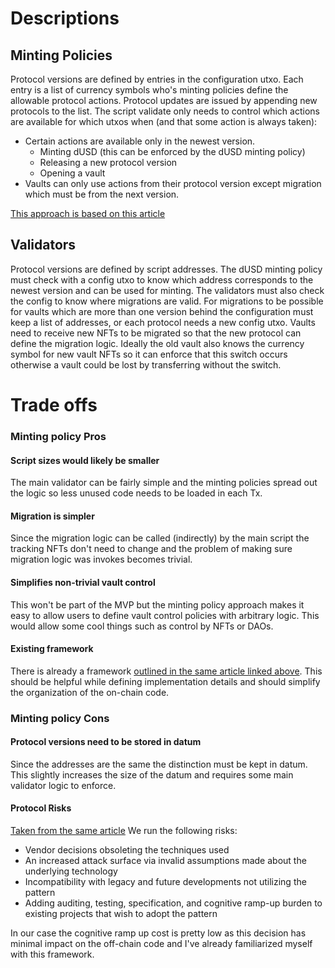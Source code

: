 # Descriptions

## Minting Policies

Protocol versions are defined by entries in the configuration utxo.
Each entry is a list of currency symbols who's minting policies define the allowable protocol actions.
Protocol updates are issued by appending new protocols to the list.
The script validate only needs to control which actions are available for which utxos when (and that some action is always taken):
 - Certain actions are available only in the newest version.
   - Minting dUSD (this can be enforced by the dUSD minting policy)
   - Releasing a new protocol version
   - Opening a vault
 - Vaults can only use actions from their protocol version except migration which must be from the next version.

[This approach is based on this article](https://github.com/Plutonomicon/plutonomicon/blob/main/transaction-token-pattern.md)

## Validators

Protocol versions are defined by script addresses.
The dUSD minting policy must check with a config utxo to know which address corresponds to the newest version and can be used for minting.
The validators must also check the config to know where migrations are valid.
For migrations to be possible for vaults which are more than one version behind the configuration must keep a list of addresses, or each protocol needs a new config utxo.
Vaults need to receive new NFTs to be migrated so that the new protocol can define the migration logic.
Ideally the old vault also knows the currency symbol for new vault NFTs so it can enforce that this switch occurs otherwise a vault could be lost by transferring without the switch.

# Trade offs

### Minting policy Pros

#### Script sizes would likely be smaller

The main validator can be fairly simple and the minting policies spread out the logic so less unused code needs to be loaded in each Tx.

#### Migration is simpler

Since the migration logic can be called (indirectly) by the main script the tracking NFTs don't need to change and the problem of making sure
migration logic was invokes becomes trivial.

#### Simplifies non-trivial vault control

This won't be part of the MVP but the minting policy approach makes it easy to allow users to define vault control policies with arbitrary logic.
This would allow some cool things such as control by NFTs or DAOs.

#### Existing framework

There is already a framework [outlined in the same article linked above](https://github.com/Plutonomicon/plutonomicon/blob/main/transaction-token-pattern.md).
This should be helpful while defining implementation details and should simplify the organization of the on-chain code.

### Minting policy Cons

#### Protocol versions need to be stored in datum

Since the addresses are the same the distinction must be kept in datum.
This slightly increases the size of the datum and requires some main validator logic to enforce.

#### Protocol Risks

[Taken from the same article](https://github.com/Plutonomicon/plutonomicon/blob/main/transaction-token-pattern.md#what-are-the-risks)
We run the following risks:

- Vendor decisions obsoleting the techniques used
- An increased attack surface via invalid assumptions made about the underlying technology
- Incompatibility with legacy and future developments not utilizing the pattern
- Adding auditing, testing, specification, and cognitive ramp-up burden to existing projects that wish to adopt the pattern

In our case the cognitive ramp up cost is pretty low as this decision has minimal impact on the off-chain code and I've already familiarized myself with this framework.
